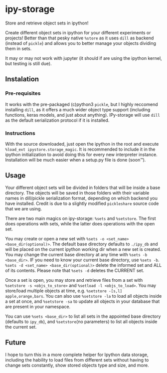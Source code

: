 # ipy-storage
Store and retrieve object sets in ipython! 


Create different object sets in ipython for your different experiments or projects! Better than that pesky native ```%store``` as it uses ```dill``` as backend (instead of ```pickle```) and allows you to better manage your objects dividing them in sets.

It may or may not work with jupyter (it should if are using the ipython kernel, but testing is still due).

## Instalation

### Pre-requisites
It works with the pre-packaged (c)python3 ```pickle```, but I highly reccomend installing ```dill```, as it offers a much wider object type support (including functions, keras models, and just about anything). IPy-storage will use ```dill``` as the default serialization protocol if it is installed.

### Instructions
With the source downloaded, just open the ipython in the root and execute ```%load_ext ipystore.storage_magic```. It is recommended to include it in the ipython initialization to avoid doing this for every new interpreter instance. Installation will be much easier when a setup.py file is done (soon™).


## Usage

Your different object sets will be divided in folders that will be inside a base directory. The objects will be saved in those folders with their variable names in dill/pickle serialization format, depending on which backend you have installed. Credit is due to a slightly modified ```pickleshare``` source code that we are using.

There are two main magics on ipy-storage: ```%sets``` and  ```%setstore```. The first does operations with sets, while the latter does operations with the open set. 

You may create or open a new set with ```%sets -o <set_name> <base_dir(optional)>```. The default base directory defaults to ```./ipy_db``` and will be placed on the current ipython working dir when a new set is created. You may change the current base directory at any time with ```%sets -b <base_dir>```. IF you need to know your current base directory, use ```%sets -b```. ```%sets -d <set_name> <base_dir(optional)>``` delete the informed set and ALL of its contents. Please note that ```%sets -d``` deletes the CURRENT set.

Once a set is open, you may store and retrieve files from a set with ```%setstore -s <objs_to_store>``` and ```%setload -l <objs_to_load>```. You may store/load multiple objects at time, e.g. ```%setstore -[s,l] apple,orange,bars```. You can also use ```%setstore -la``` to load all objects inside a set at once, and ```%setstore -sa``` to update all objects in your database that are present in your namespace.

You can use ```%sets <base_dir>``` to list all sets in the appointed base directory (defaults to ```ipy_db```), and ```%setstore```(no parameters) to list all objects inside the current set.


## Future

I hope to turn this in a more complete helper for Ipython data storage, including the hability to load files from different sets without having to change sets constantly, show stored objects type and size, and more. 
